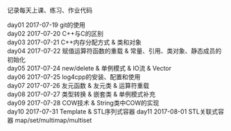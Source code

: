 记录每天上课、练习、作业代码

day01 2017-07-19 git的使用   
day02 2017-07-20 C++与C的区别   
day03 2017-07-21 C++内存分配方式 & 类和对象   
day04 2017-07-22 赋值运算符函数的重载 & 常量、引用、类对象、静态成员的初始化  
day05 2017-07-24 new/delete & 单例模式 & IO流 & Vector   
day06 2017-07-25 log4cpp的安装、配置和使用    
day07 2017-07-26 友元函数 & 友元类 & 运算符重载   
day08 2017-07-27 类型转换 & 嵌套类 & 单例模式补充   
day09 2017-07-28 COW技术 & String类中COW的实现   
day10 2017-07-31 Template & STL序列式容器
day11 2017-08-01 STL关联式容器 map/set/multimap/multiset    
